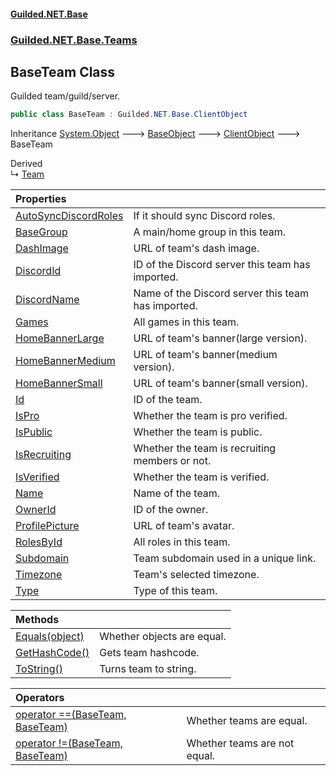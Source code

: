 #### [Guilded.NET.Base](Guilded_NET_Base.md 'Guilded.NET.Base')
### [Guilded.NET.Base.Teams](Guilded_NET_Base.md#Guilded_NET_Base_Teams 'Guilded.NET.Base.Teams')
## BaseTeam Class
Guilded team/guild/server.  
```csharp
public class BaseTeam : Guilded.NET.Base.ClientObject
```

Inheritance [System.Object](https://docs.microsoft.com/en-us/dotnet/api/System.Object 'System.Object') &#129106; [BaseObject](BaseObject.md 'Guilded.NET.Base.BaseObject') &#129106; [ClientObject](ClientObject.md 'Guilded.NET.Base.ClientObject') &#129106; BaseTeam  

Derived  
&#8627; [Team](Team.md 'Guilded.NET.Base.Teams.Team')  

| Properties | |
| :--- | :--- |
| [AutoSyncDiscordRoles](BaseTeam_AutoSyncDiscordRoles.md 'Guilded.NET.Base.Teams.BaseTeam.AutoSyncDiscordRoles') | If it should sync Discord roles.<br/> |
| [BaseGroup](BaseTeam_BaseGroup.md 'Guilded.NET.Base.Teams.BaseTeam.BaseGroup') | A main/home group in this team.<br/> |
| [DashImage](BaseTeam_DashImage.md 'Guilded.NET.Base.Teams.BaseTeam.DashImage') | URL of team's dash image.<br/> |
| [DiscordId](BaseTeam_DiscordId.md 'Guilded.NET.Base.Teams.BaseTeam.DiscordId') | ID of the Discord server this team has imported.<br/> |
| [DiscordName](BaseTeam_DiscordName.md 'Guilded.NET.Base.Teams.BaseTeam.DiscordName') | Name of the Discord server this team has imported.<br/> |
| [Games](BaseTeam_Games.md 'Guilded.NET.Base.Teams.BaseTeam.Games') | All games in this team.<br/> |
| [HomeBannerLarge](BaseTeam_HomeBannerLarge.md 'Guilded.NET.Base.Teams.BaseTeam.HomeBannerLarge') | URL of team's banner(large version).<br/> |
| [HomeBannerMedium](BaseTeam_HomeBannerMedium.md 'Guilded.NET.Base.Teams.BaseTeam.HomeBannerMedium') | URL of team's banner(medium version).<br/> |
| [HomeBannerSmall](BaseTeam_HomeBannerSmall.md 'Guilded.NET.Base.Teams.BaseTeam.HomeBannerSmall') | URL of team's banner(small version).<br/> |
| [Id](BaseTeam_Id.md 'Guilded.NET.Base.Teams.BaseTeam.Id') | ID of the team.<br/> |
| [IsPro](BaseTeam_IsPro.md 'Guilded.NET.Base.Teams.BaseTeam.IsPro') | Whether the team is pro verified.<br/> |
| [IsPublic](BaseTeam_IsPublic.md 'Guilded.NET.Base.Teams.BaseTeam.IsPublic') | Whether the team is public.<br/> |
| [IsRecruiting](BaseTeam_IsRecruiting.md 'Guilded.NET.Base.Teams.BaseTeam.IsRecruiting') | Whether the team is recruiting members or not.<br/> |
| [IsVerified](BaseTeam_IsVerified.md 'Guilded.NET.Base.Teams.BaseTeam.IsVerified') | Whether the team is verified.<br/> |
| [Name](BaseTeam_Name.md 'Guilded.NET.Base.Teams.BaseTeam.Name') | Name of the team.<br/> |
| [OwnerId](BaseTeam_OwnerId.md 'Guilded.NET.Base.Teams.BaseTeam.OwnerId') | ID of the owner.<br/> |
| [ProfilePicture](BaseTeam_ProfilePicture.md 'Guilded.NET.Base.Teams.BaseTeam.ProfilePicture') | URL of team's avatar.<br/> |
| [RolesById](BaseTeam_RolesById.md 'Guilded.NET.Base.Teams.BaseTeam.RolesById') | All roles in this team.<br/> |
| [Subdomain](BaseTeam_Subdomain.md 'Guilded.NET.Base.Teams.BaseTeam.Subdomain') | Team subdomain used in a unique link.<br/> |
| [Timezone](BaseTeam_Timezone.md 'Guilded.NET.Base.Teams.BaseTeam.Timezone') | Team's selected timezone.<br/> |
| [Type](BaseTeam_Type.md 'Guilded.NET.Base.Teams.BaseTeam.Type') | Type of this team.<br/> |

| Methods | |
| :--- | :--- |
| [Equals(object)](BaseTeam_Equals(object).md 'Guilded.NET.Base.Teams.BaseTeam.Equals(object)') | Whether objects are equal.<br/> |
| [GetHashCode()](BaseTeam_GetHashCode().md 'Guilded.NET.Base.Teams.BaseTeam.GetHashCode()') | Gets team hashcode.<br/> |
| [ToString()](BaseTeam_ToString().md 'Guilded.NET.Base.Teams.BaseTeam.ToString()') | Turns team to string.<br/> |

| Operators | |
| :--- | :--- |
| [operator ==(BaseTeam, BaseTeam)](BaseTeam_operator(BaseTeam_BaseTeam).md 'Guilded.NET.Base.Teams.BaseTeam.op_Equality(Guilded.NET.Base.Teams.BaseTeam, Guilded.NET.Base.Teams.BaseTeam)') | Whether teams are equal.<br/> |
| [operator !=(BaseTeam, BaseTeam)](BaseTeam_operator!(BaseTeam_BaseTeam).md 'Guilded.NET.Base.Teams.BaseTeam.op_Inequality(Guilded.NET.Base.Teams.BaseTeam, Guilded.NET.Base.Teams.BaseTeam)') | Whether teams are not equal.<br/> |
